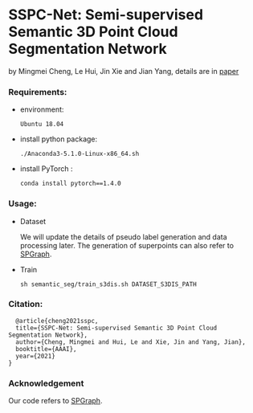 # SSPC-Net: Semi-supervised Semantic 3D Point Cloud Segmentation Network 
by Mingmei Cheng, Le Hui, Jin Xie and Jian Yang, details are in [paper](https://ojs.aaai.org/index.php/AAAI/article/view/16200/16007)
### Requirements:

- environment:

  ```
  Ubuntu 18.04
  ```

- install python package: 

  ```
  ./Anaconda3-5.1.0-Linux-x86_64.sh
  ```
  
- install PyTorch :

  ```
  conda install pytorch==1.4.0
  ```

### Usage:

- Dataset
  
  We will update the details of pseudo label generation and data processing later. The generation of superpoints can also refer to [SPGraph](https://github.com/loicland/superpoint_graph/tree/release).

- Train
  
  ```
  sh semantic_seg/train_s3dis.sh DATASET_S3DIS_PATH
  ```

### Citation:
```
  @article{cheng2021sspc,
  title={SSPC-Net: Semi-supervised Semantic 3D Point Cloud Segmentation Network},
  author={Cheng, Mingmei and Hui, Le and Xie, Jin and Yang, Jian},
  booktitle={AAAI},
  year={2021}
}
```

### Acknowledgement
Our code refers to [SPGraph](https://github.com/loicland/superpoint_graph/tree/release).
